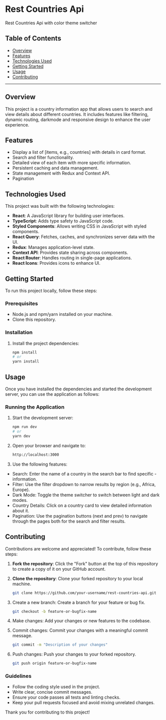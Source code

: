 # Rest Countries Api

Rest Countries Api with color theme switcher

## Table of Contents

- [Overview](#overview)
- [Features](#features)
- [Technologies Used](#technologies-used)
- [Getting Started](#getting-started)
- [Usage](#usage)
- [Contributing](#contributing)

---

## Overview

This project is a country information app that allows users to search and view details about different countries. It includes features like filtering, dynamic routing, darkmode and responsive design to enhance the user experience.

## Features

- Display a list of [items, e.g., countries] with details in card format.
- Search and filter functionality.
- Detailed view of each item with more specific information.
- Persistent caching and data management.
- State management with Redux and Context API.
- Pagination

## Technologies Used

This project was built with the following technologies:

- **React**: A JavaScript library for building user interfaces.
- **TypeScript**: Adds type safety to JavaScript code.
- **Styled Components**: Allows writing CSS in JavaScript with styled components.
- **React Query**: Fetches, caches, and synchronizes server data with the UI.
- **Redux**: Manages application-level state.
- **Context API**: Provides state sharing across components.
- **React Router**: Handles routing in single-page applications.
- **React Icons**: Provides icons to enhance UI.

## Getting Started

To run this project locally, follow these steps:

### Prerequisites

- Node.js and npm/yarn installed on your machine.
- Clone this repository.

### Installation

1. Install the project dependencies:
   ```bash
   npm install
   # or
   yarn install
   ```

## Usage

Once you have installed the dependencies and started the development server, you can use the application as follows:

### Running the Application

1. Start the development server:
   ```bash
   npm run dev
   # or
   yarn dev
   ```
2. Open your browser and navigate to:

   ```bash
   http://localhost:3000
   ```

3. Use the following features:

- Search: Enter the name of a country in the search bar to find specific - information.
- Filter: Use the filter dropdown to narrow results by region (e.g., Africa, Europe).
- Dark Mode: Toggle the theme switcher to switch between light and dark modes.
- Country Details: Click on a country card to view detailed information about it.
- Pagination: Use the pagination buttons (next and prev) to navigate through the pages both for the search and filter results.

## Contributing

Contributions are welcome and appreciated! To contribute, follow these steps:

1. **Fork the repository**: Click the "Fork" button at the top of this repository to create a copy of it on your GitHub account.

2. **Clone the repository**: Clone your forked repository to your local machine.
   ```bash
   git clone https://github.com/your-username/rest-countries-api.git
   ```
3. Create a new branch: Create a branch for your feature or bug fix.

   ```bash
   git checkout -b feature-or-bugfix-name
   ```

4. Make changes: Add your changes or new features to the codebase.

5. Commit changes: Commit your changes with a meaningful commit message.
   ```bash
   git commit -m "Description of your changes"
   ```
6. Push changes: Push your changes to your forked repository.
   ```bash
   git push origin feature-or-bugfix-name
   ```

### Guidelines

- Follow the coding style used in the project.
- Write clear, concise commit messages.
- Ensure your code passes all tests and linting checks.
- Keep your pull requests focused and avoid mixing unrelated changes.

Thank you for contributing to this project!
